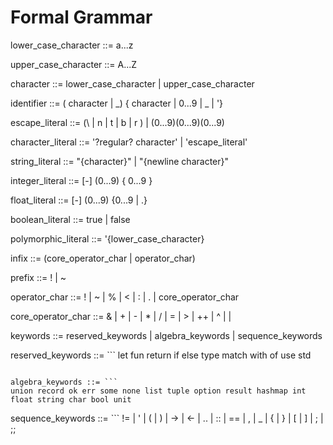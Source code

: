 # Formal Grammar

lower_case_character ::= a...z

upper_case_character ::= A...Z

character ::= lower_case_character | upper_case_character

identifier ::= ( character | _) { character | 0...9 | _ | '}

escape_literal ::= \(\ | n | t | b | r ) | \(0...9)(0...9)(0...9)

character_literal ::= '?regular? character' | 'escape_literal' 

string_literal ::= "{character}" | "{newline character}"

integer_literal ::= [-] (0...9) { 0...9 }

float_literal ::= [-] (0...9) {0...9 | .}

boolean_literal ::= true | false

polymorphic_literal ::= '{lower_case_character}

infix ::= (core_operator_char | operator_char)

prefix ::= ! | ~  

operator_char ::= ! | ~ | % | < | : | . | core_operator_char

core_operator_char ::= & | + | - | * | / | = | > | ++ | ^ | | 

keywords ::= reserved_keywords | algebra_keywords | sequence_keywords

reserved_keywords ::= ```
let fun return if else type match with of use std
```

algebra_keywords ::= ```
union record ok err some none list tuple option result hashmap int float string char bool unit 
```

sequence_keywords ::= ``` 
!= | ' | ( | ) | -> | <- | .. | :: | == | , | _ | { | } | [ | ] | ; | ;;
```




